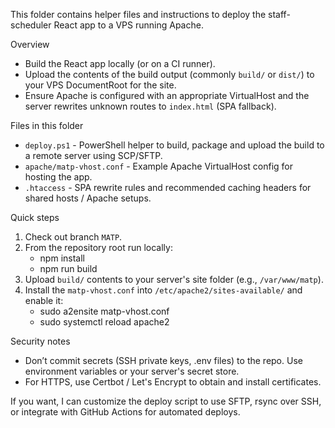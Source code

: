 This folder contains helper files and instructions to deploy the staff-scheduler React app to a VPS running Apache.

Overview
- Build the React app locally (or on a CI runner).
- Upload the contents of the build output (commonly `build/` or `dist/`) to your VPS DocumentRoot for the site.
- Ensure Apache is configured with an appropriate VirtualHost and the server rewrites unknown routes to `index.html` (SPA fallback).

Files in this folder
- `deploy.ps1` - PowerShell helper to build, package and upload the build to a remote server using SCP/SFTP.
- `apache/matp-vhost.conf` - Example Apache VirtualHost config for hosting the app.
- `.htaccess` - SPA rewrite rules and recommended caching headers for shared hosts / Apache setups.

Quick steps
1. Check out branch `MATP`.
2. From the repository root run locally:
   - npm install
   - npm run build
3. Upload `build/` contents to your server's site folder (e.g., `/var/www/matp`).
4. Install the `matp-vhost.conf` into `/etc/apache2/sites-available/` and enable it:
   - sudo a2ensite matp-vhost.conf
   - sudo systemctl reload apache2

Security notes
- Don’t commit secrets (SSH private keys, .env files) to the repo. Use environment variables or your server's secret store.
- For HTTPS, use Certbot / Let's Encrypt to obtain and install certificates.

If you want, I can customize the deploy script to use SFTP, rsync over SSH, or integrate with GitHub Actions for automated deploys.
